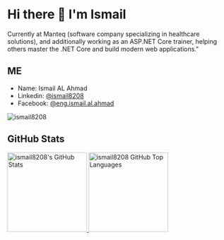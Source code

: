 # Hi there 👋 I'm Ismail
 
Currently at Manteq (software company specializing in healthcare solutions), and additionally working as an ASP.NET Core trainer, helping others master the .NET Core and build modern web applications."

## ME

- Name: Ismail AL Ahmad
- Linkedin: [@ismail8208](https://www.linkedin.com/in/ismail8208/)
- Facebook: [@eng.ismail.al.ahmad](https://www.facebook.com/eng.ismail.al.ahmad)

<p align="left"> <img src="https://komarev.com/ghpvc/?username=ismail8208&label=Profile%20views&color=0e75b6&style=flat" alt="ismail8208" /> </p>

## GitHub Stats

<a href="https://github.com/ismail8208">
  <img height="180em" src="https://github-readme-stats.vercel.app/api?username=ismail8208&show_icons=true&theme=shades-of-purple&count_private=true" alt="ismail8208's GitHub Stats" />
  <img height="180em" src="https://github-readme-stats.vercel.app/api/top-langs/?username=ismail8208&theme=shades-of-purple&layout=compact" 
    alt="ismail8208 GitHub Top Languages" />
</a>
